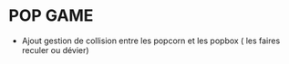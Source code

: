# POP GAME

+ Ajout gestion de collision entre les popcorn et les popbox ( les faires reculer ou dévier)

